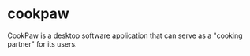 # cookpaw
CookPaw is a desktop software application that can serve as a "cooking partner" for its users.
